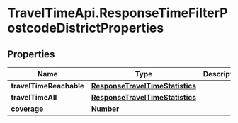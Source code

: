 # TravelTimeApi.ResponseTimeFilterPostcodeDistrictProperties

## Properties

Name | Type | Description | Notes
------------ | ------------- | ------------- | -------------
**travelTimeReachable** | [**ResponseTravelTimeStatistics**](ResponseTravelTimeStatistics.md) |  | [optional] 
**travelTimeAll** | [**ResponseTravelTimeStatistics**](ResponseTravelTimeStatistics.md) |  | [optional] 
**coverage** | **Number** |  | [optional] 


